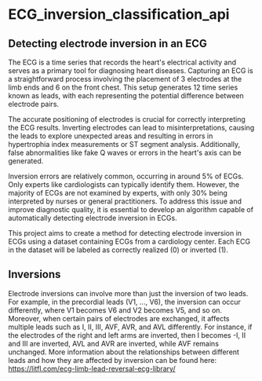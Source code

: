 # ECG_inversion_classification_api

## Detecting electrode inversion in an ECG

The ECG is a time series that records the heart's electrical activity and serves as a primary tool for diagnosing heart diseases. Capturing an ECG is a straightforward process involving the placement of 3 electrodes at the limb ends and 6 on the front chest. This setup generates 12 time series known as leads, with each representing the potential difference between electrode pairs.

The accurate positioning of electrodes is crucial for correctly interpreting the ECG results. Inverting electrodes can lead to misinterpretations, causing the leads to explore unexpected areas and resulting in errors in hypertrophia index measurements or ST segment analysis. Additionally, false abnormalities like fake Q waves or errors in the heart's axis can be generated.

Inversion errors are relatively common, occurring in around 5% of ECGs. Only experts like cardiologists can typically identify them. However, the majority of ECGs are not examined by experts, with only 30% being interpreted by nurses or general practitioners. To address this issue and improve diagnostic quality, it is essential to develop an algorithm capable of automatically detecting electrode inversion in ECGs.

This project aims to create a method for detecting electrode inversion in ECGs using a dataset containing ECGs from a cardiology center. Each ECG in the dataset will be labeled as correctly realized (0) or inverted (1).

## Inversions

Electrode inversions can involve more than just the inversion of two leads. For example, in the precordial leads (V1, ..., V6), the inversion can occur differently, where V1 becomes V6 and V2 becomes V5, and so on. Moreover, when certain pairs of electrodes are exchanged, it affects multiple leads such as I, II, III, AVF, AVR, and AVL differently. For instance, if the electrodes of the right and left arms are inverted, then I becomes -I, II and III are inverted, AVL and AVR are inverted, while AVF remains unchanged. More information about the relationships between different leads and how they are affected by inversion can be found here: <https://litfl.com/ecg-limb-lead-reversal-ecg-library/>
